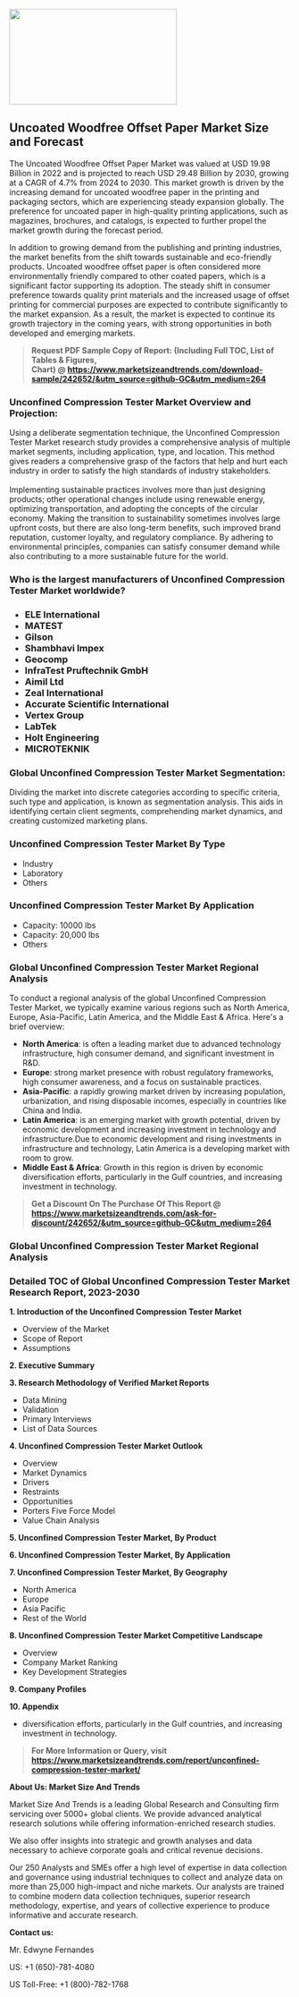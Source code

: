 <p><img class="alignnone size-medium wp-image-20088" src="https://ffe5etoiles.com/wp-content/uploads/2024/12/MST1-300x171.png" alt="" width="300" height="171" /></p><h2>Uncoated Woodfree Offset Paper Market Size and Forecast</h2><p>The Uncoated Woodfree Offset Paper Market was valued at USD 19.98 Billion in 2022 and is projected to reach USD 29.48 Billion by 2030, growing at a CAGR of 4.7% from 2024 to 2030. This market growth is driven by the increasing demand for uncoated woodfree paper in the printing and packaging sectors, which are experiencing steady expansion globally. The preference for uncoated paper in high-quality printing applications, such as magazines, brochures, and catalogs, is expected to further propel the market growth during the forecast period.</p><p>In addition to growing demand from the publishing and printing industries, the market benefits from the shift towards sustainable and eco-friendly products. Uncoated woodfree offset paper is often considered more environmentally friendly compared to other coated papers, which is a significant factor supporting its adoption. The steady shift in consumer preference towards quality print materials and the increased usage of offset printing for commercial purposes are expected to contribute significantly to the market expansion. As a result, the market is expected to continue its growth trajectory in the coming years, with strong opportunities in both developed and emerging markets.</p></p><blockquote id="" class=""><strong>Request PDF Sample Copy of Report: (Including Full TOC, List of Tables &amp; Figures, Chart)&nbsp;@&nbsp;<strong><a href="https://www.marketsizeandtrends.com/download-sample/242652/&utm_source=github-GC&utm_medium=264" target="_blank">https://www.marketsizeandtrends.com/download-sample/242652/&utm_source=github-GC&utm_medium=264</a></strong></strong></blockquote><h3 id="" class="">Unconfined Compression Tester Market&nbsp;Overview and Projection:</h3><p id="" class="">Using a deliberate segmentation technique, the Unconfined Compression Tester Market research study provides a comprehensive analysis of multiple market segments, including application, type, and location. This method gives readers a comprehensive grasp of the factors that help and hurt each industry in order to satisfy the high standards of industry stakeholders. <br /> <br />Implementing sustainable practices involves more than just designing products; other operational changes include using renewable energy, optimizing transportation, and adopting the concepts of the circular economy. Making the transition to sustainability sometimes involves large upfront costs, but there are also long-term benefits, such improved brand reputation, customer loyalty, and regulatory compliance. By adhering to environmental principles, companies can satisfy consumer demand while also contributing to a more sustainable future for the world.</p><h3 id="" class="">Who is the largest manufacturers of&nbsp;Unconfined Compression Tester Market worldwide?</h3><h3 class=""><p><ul><li>ELE International </li><li> MATEST </li><li> Gilson </li><li> Shambhavi Impex </li><li> Geocomp </li><li> InfraTest Pruftechnik GmbH </li><li> Aimil Ltd </li><li> Zeal International </li><li> Accurate Scientific International </li><li> Vertex Group </li><li> LabTek </li><li> Holt Engineering </li><li> MICROTEKNIK</li></ul></p></h3><h3 id="" class="">Global&nbsp;Unconfined Compression Tester Market Segmentation:</h3><p id="" class="">Dividing the market into discrete categories according to specific criteria, such type and application, is known as segmentation analysis. This aids in identifying certain client segments, comprehending market dynamics, and creating customized marketing plans.</p><h3 id="" class="">Unconfined Compression Tester Market&nbsp;By Type</h3><p><p><ul><li>Industry</li><li> Laboratory</li><li> Others</p></li></ul></p></p><h3 id="" class="">Unconfined Compression Tester Market&nbsp;By Application</h3><p class=""><p><ul><li>Capacity: 10000 lbs</li><li> Capacity: 20,000 lbs</li><li> Others</li></ul></p></p><h3 id="" class="">Global Unconfined Compression Tester Market Regional Analysis</h3><p id="" class="">To conduct a regional analysis of the global Unconfined Compression Tester Market, we typically examine various regions such as North America, Europe, Asia-Pacific, Latin America, and the Middle East &amp; Africa. Here's a brief overview:</p><ul><li><strong>North America</strong>: is often a leading market due to advanced technology infrastructure, high consumer demand, and significant investment in R&amp;D.</li><li><strong>Europe</strong>: strong market presence with robust regulatory frameworks, high consumer awareness, and a focus on sustainable practices.</li><li><strong>Asia-Pacific</strong>: a rapidly growing market driven by increasing population, urbanization, and rising disposable incomes, especially in countries like China and India.</li><li><strong>Latin America</strong>: is an emerging market with growth potential, driven by economic development and increasing investment in technology and infrastructure.Due to economic development and rising investments in infrastructure and technology, Latin America is a developing market with room to grow.</li><li><strong>Middle East &amp; Africa</strong>: Growth in this region is driven by economic diversification efforts, particularly in the Gulf countries, and increasing investment in technology.</li></ul><blockquote id="" class=""><strong>Get a Discount On The Purchase Of This Report @ <strong><a href="https://www.marketsizeandtrends.com/ask-for-discount/242652/&utm_source=github-GC&utm_medium=264" target="_blank">https://www.marketsizeandtrends.com/ask-for-discount/242652/&utm_source=github-GC&utm_medium=264</a></strong></strong></blockquote><h3 id="" class="">Global Unconfined Compression Tester Market Regional Analysis</h3><h3 id="" class="">Detailed TOC of Global Unconfined Compression Tester Market Research Report, 2023-2030</h3><p id="" class=""><strong>1. Introduction of the Unconfined Compression Tester Market</strong></p><ul><li>Overview of the Market</li><li>Scope of Report</li><li>Assumptions</li></ul><p id="" class=""><strong>2. Executive Summary</strong></p><p id="" class=""><strong>3. Research Methodology of Verified Market Reports</strong></p><ul><li>Data Mining</li><li>Validation</li><li>Primary Interviews</li><li>List of Data Sources</li></ul><p id="" class=""><strong>4. Unconfined Compression Tester Market Outlook</strong></p><ul><li>Overview</li><li>Market Dynamics</li><li>Drivers</li><li>Restraints</li><li>Opportunities</li><li>Porters Five Force Model</li><li>Value Chain Analysis</li></ul><p id="" class=""><strong>5. Unconfined Compression Tester Market, By Product</strong></p><p id="" class=""><strong>6. Unconfined Compression Tester Market, By Application</strong></p><p id="" class=""><strong>7. Unconfined Compression Tester Market, By Geography</strong></p><ul><li>North America</li><li>Europe</li><li>Asia Pacific</li><li>Rest of the World</li></ul><p id="" class=""><strong>8. Unconfined Compression Tester Market Competitive Landscape</strong></p><ul><li>Overview</li><li>Company Market Ranking</li><li>Key Development Strategies</li></ul><p id="" class=""><strong>9. Company Profiles</strong></p><p id="" class=""><strong>10. Appendix</strong></p><ul><li>diversification efforts, particularly in the Gulf countries, and increasing investment in technology.</li></ul><blockquote id="" class=""><strong>For More Information or Query, visit <strong><strong><a href="https://www.marketsizeandtrends.com/report/unconfined-compression-tester-market/" target="_blank">https://www.marketsizeandtrends.com/report/unconfined-compression-tester-market/</a></strong></strong></strong></blockquote><p id="" class=""><strong>About Us: Market Size And Trends</strong></p><p id="" class="">Market Size And Trends is a leading Global Research and Consulting firm servicing over 5000+ global clients. We provide advanced analytical research solutions while offering information-enriched research studies.</p><p id="" class="">We also offer insights into strategic and growth analyses and data necessary to achieve corporate goals and critical revenue decisions.</p><p id="" class="">Our 250 Analysts and SMEs offer a high level of expertise in data collection and governance using industrial techniques to collect and analyze data on more than 25,000 high-impact and niche markets. Our analysts are trained to combine modern data collection techniques, superior research methodology, expertise, and years of collective experience to produce informative and accurate research.</p><p id="" class=""><strong>Contact us:</strong></p><p id="" class="">Mr. Edwyne Fernandes</p><p id="" class="">US: +1 (650)-781-4080</p><p id="" class="">US Toll-Free: +1 (800)-782-1768</p>
